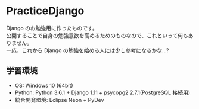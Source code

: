 # PracticeDjango

Django のお勉強用に作ったものです。  
公開することで自身の勉強意欲を高めるためのものなので、これといって何もありません。  
一応、これから Django の勉強を始める人には少し参考になるかな…?

## 学習環境

* OS: Windows 10 (64bit)
* Python: Python 3.6.1 + Django 1.11 + psycopg2 2.7.1(PostgreSQL 接続用)
* 統合開発環境: Eclipse Neon + PyDev
